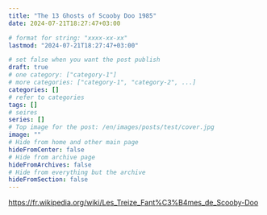 ```yaml
---
title: "The 13 Ghosts of Scooby Doo 1985"
date: 2024-07-21T18:27:47+03:00

# format for string: "xxxx-xx-xx"
lastmod: "2024-07-21T18:27:47+03:00"

# set false when you want the post publish
draft: true
# one category: ["category-1"]
# more categories: ["category-1", "category-2", ...]
categories: []
# refer to categories
tags: []
# seires
series: []
# Top image for the post: /en/images/posts/test/cover.jpg
image: ""
# Hide from home and other main page
hideFromCenter: false
# Hide from archive page
hideFromArchives: false
# Hide from everything but the archive
hideFromSection: false
---
```

https://fr.wikipedia.org/wiki/Les_Treize_Fant%C3%B4mes_de_Scooby-Doo
<!--more-->
